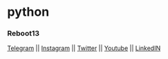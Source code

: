 # python


### Reboot13

[Telegram](https://telegram.me/reboot13_dev) || [Instagram](https://instagram.com/reboot13_dev) || [Twitter](https://twitter.com/reboot13_dev) || [Youtube](https://youtube.com/krutikraut) || [LinkedIN](https://linkedin.com/in/reboot13)
